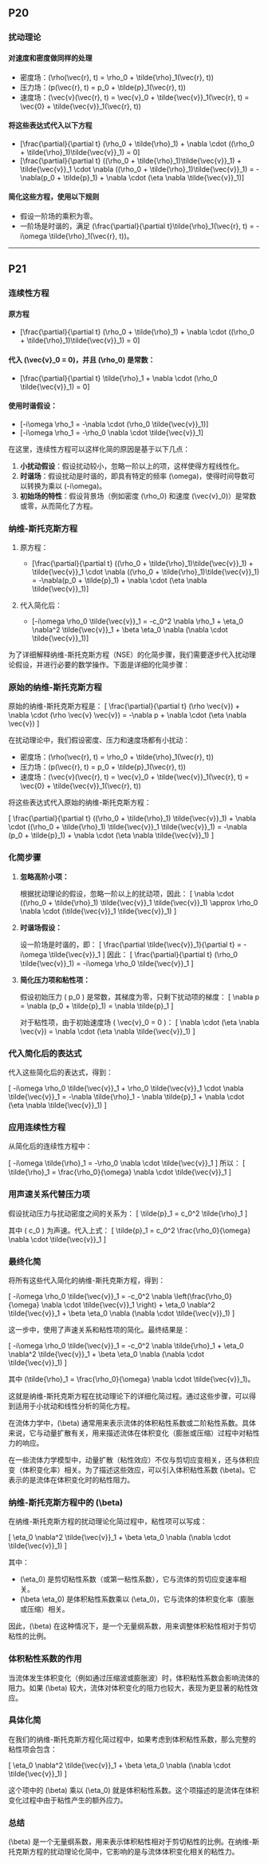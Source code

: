 ## P20

### 扰动理论

#### 对速度和密度做同样的处理
- 密度场：\(\rho(\vec{r}, t) = \rho_0 + \tilde{\rho}_1(\vec{r}, t)\)
- 压力场：\(p(\vec{r}, t) = p_0 + \tilde{p}_1(\vec{r}, t)\)
- 速度场：\(\vec{v}(\vec{r}, t) = \vec{v}_0 + \tilde{\vec{v}}_1(\vec{r}, t) = \vec{0} + \tilde{\vec{v}}_1(\vec{r}, t)\)

#### 将这些表达式代入以下方程
- \[\frac{\partial}{\partial t} (\rho_0 + \tilde{\rho}_1) + \nabla \cdot ((\rho_0 + \tilde{\rho}_1)\tilde{\vec{v}}_1) = 0\]
- \[\frac{\partial}{\partial t} ((\rho_0 + \tilde{\rho}_1)\tilde{\vec{v}}_1) + \tilde{\vec{v}}_1 \cdot \nabla ((\rho_0 + \tilde{\rho}_1)\tilde{\vec{v}}_1) = -\nabla(p_0 + \tilde{p}_1) + \nabla \cdot (\eta \nabla \tilde{\vec{v}}_1)\]

#### 简化这些方程，使用以下规则
- 假设一阶场的乘积为零。
- 一阶场是时谐的，满足 \(\frac{\partial}{\partial t}\tilde{\rho}_1(\vec{r}, t) = -i\omega \tilde{\rho}_1(\vec{r}, t)\)。

---

## P21

### 连续性方程

#### 原方程
- \[\frac{\partial}{\partial t} (\rho_0 + \tilde{\rho}_1) + \nabla \cdot ((\rho_0 + \tilde{\rho}_1)\tilde{\vec{v}}_1) = 0\]

#### 代入 \(\vec{v}_0 = 0\)，并且 \(\rho_0\) 是常数：
- \[\frac{\partial}{\partial t} \tilde{\rho}_1 + \nabla \cdot (\rho_0 \tilde{\vec{v}}_1) = 0\]

#### 使用时谐假设：
- \[-i\omega \rho_1 = -\nabla \cdot (\rho_0 \tilde{\vec{v}}_1)\]
- \[-i\omega \rho_1 = -\rho_0 \nabla \cdot \tilde{\vec{v}}_1\]

在这里，连续性方程可以这样化简的原因是基于以下几点：
1. **小扰动假设**：假设扰动较小，忽略一阶以上的项，这样使得方程线性化。
2. **时谐场**：假设扰动是时谐的，即具有特定的频率 \(\omega\)，使得时间导数可以转换为乘以 \(-i\omega\)。
3. **初始场的特性**：假设背景场（例如密度 \(\rho_0\) 和速度 \(\vec{v}_0\)）是常数或零，从而简化了方程。

### 纳维-斯托克斯方程

1. 原方程：
    - \[\frac{\partial}{\partial t} ((\rho_0 + \tilde{\rho}_1)\tilde{\vec{v}}_1) + \tilde{\vec{v}}_1 \cdot \nabla ((\rho_0 + \tilde{\rho}_1)\tilde{\vec{v}}_1) = -\nabla(p_0 + \tilde{p}_1) + \nabla \cdot (\eta \nabla \tilde{\vec{v}}_1)\]

2. 代入简化后：
    - \[-i\omega \rho_0 \tilde{\vec{v}}_1 = -c_0^2 \nabla \rho_1 + \eta_0 \nabla^2 \tilde{\vec{v}}_1 + \beta \eta_0 \nabla (\nabla \cdot \tilde{\vec{v}}_1)\]

为了详细解释纳维-斯托克斯方程（NSE）的化简步骤，我们需要逐步代入扰动理论假设，并进行必要的数学操作。下面是详细的化简步骤：

### 原始的纳维-斯托克斯方程

原始的纳维-斯托克斯方程是：
\[ \frac{\partial}{\partial t} (\rho \vec{v}) + \nabla \cdot (\rho \vec{v} \vec{v}) = -\nabla p + \nabla \cdot (\eta \nabla \vec{v}) \]

在扰动理论中，我们假设密度、压力和速度场都有小扰动：

- 密度场：\(\rho(\vec{r}, t) = \rho_0 + \tilde{\rho}_1(\vec{r}, t)\)
- 压力场：\(p(\vec{r}, t) = p_0 + \tilde{p}_1(\vec{r}, t)\)
- 速度场：\(\vec{v}(\vec{r}, t) = \vec{v}_0 + \tilde{\vec{v}}_1(\vec{r}, t) = \vec{0} + \tilde{\vec{v}}_1(\vec{r}, t)\)

将这些表达式代入原始的纳维-斯托克斯方程：

\[ \frac{\partial}{\partial t} ((\rho_0 + \tilde{\rho}_1) \tilde{\vec{v}}_1) + \nabla \cdot ((\rho_0 + \tilde{\rho}_1) \tilde{\vec{v}}_1 \tilde{\vec{v}}_1) = -\nabla (p_0 + \tilde{p}_1) + \nabla \cdot (\eta \nabla \tilde{\vec{v}}_1) \]

### 化简步骤

1. **忽略高阶小项：**

   根据扰动理论的假设，忽略一阶以上的扰动项，因此：
   \[ \nabla \cdot ((\rho_0 + \tilde{\rho}_1) \tilde{\vec{v}}_1 \tilde{\vec{v}}_1) \approx \rho_0 \nabla \cdot (\tilde{\vec{v}}_1 \tilde{\vec{v}}_1) \]

2. **时谐场假设：**

   设一阶场是时谐的，即：
   \[ \frac{\partial \tilde{\vec{v}}_1}{\partial t} = -i\omega \tilde{\vec{v}}_1 \]
   因此：
   \[ \frac{\partial}{\partial t} (\rho_0 \tilde{\vec{v}}_1) = -i\omega \rho_0 \tilde{\vec{v}}_1 \]

3. **简化压力项和粘性项：**

   假设初始压力 \( p_0 \) 是常数，其梯度为零，只剩下扰动项的梯度：
   \[ \nabla p = \nabla (p_0 + \tilde{p}_1) = \nabla \tilde{p}_1 \]

   对于粘性项，由于初始速度场 \( \vec{v}_0 = 0 \)：
   \[ \nabla \cdot (\eta \nabla \vec{v}) = \nabla \cdot (\eta \nabla \tilde{\vec{v}}_1) \]

### 代入简化后的表达式

代入这些简化后的表达式，得到：

\[ -i\omega \rho_0 \tilde{\vec{v}}_1 + \rho_0 \tilde{\vec{v}}_1 \cdot \nabla \tilde{\vec{v}}_1 = -\nabla \tilde{\rho}_1 - \nabla \tilde{p}_1 + \nabla \cdot (\eta \nabla \tilde{\vec{v}}_1) \]

### 应用连续性方程

从简化后的连续性方程中：

\[ -i\omega \tilde{\rho}_1 = -\rho_0 \nabla \cdot \tilde{\vec{v}}_1 \]
所以：
\[ \tilde{\rho}_1 = \frac{\rho_0}{\omega} \nabla \cdot \tilde{\vec{v}}_1 \]

### 用声速关系代替压力项

假设扰动压力与扰动密度之间的关系为：
\[ \tilde{p}_1 = c_0^2 \tilde{\rho}_1 \]

其中 \( c_0 \) 为声速。代入上式：
\[ \tilde{p}_1 = c_0^2 \frac{\rho_0}{\omega} \nabla \cdot \tilde{\vec{v}}_1 \]

### 最终化简

将所有这些代入简化的纳维-斯托克斯方程，得到：

\[ -i\omega \rho_0 \tilde{\vec{v}}_1 = -c_0^2 \nabla \left(\frac{\rho_0}{\omega} \nabla \cdot \tilde{\vec{v}}_1 \right) + \eta_0 \nabla^2 \tilde{\vec{v}}_1 + \beta \eta_0 \nabla (\nabla \cdot \tilde{\vec{v}}_1) \]

这一步中，使用了声速关系和粘性项的简化。最终结果是：

\[ -i\omega \rho_0 \tilde{\vec{v}}_1 = -c_0^2 \nabla \tilde{\rho}_1 + \eta_0 \nabla^2 \tilde{\vec{v}}_1 + \beta \eta_0 \nabla (\nabla \cdot \tilde{\vec{v}}_1) \]

其中 \(\tilde{\rho}_1 = \frac{\rho_0}{\omega} \nabla \cdot \tilde{\vec{v}}_1\)。

这就是纳维-斯托克斯方程在扰动理论下的详细化简过程。通过这些步骤，可以得到适用于小扰动和线性分析的简化方程。

在流体力学中，\(\beta\) 通常用来表示流体的体积粘性系数或二阶粘性系数。具体来说，它与动量扩散有关，用来描述流体在体积变化（膨胀或压缩）过程中对粘性力的响应。

在一些流体力学模型中，动量扩散（粘性效应）不仅与剪切应变相关，还与体积应变（体积变化率）相关。为了描述这些效应，可以引入体积粘性系数 \(\beta\)。它表示的是流体在体积变化时的粘性阻力。

### 纳维-斯托克斯方程中的 \(\beta\)

在纳维-斯托克斯方程的扰动理论化简过程中，粘性项可以写成：

\[ \eta_0 \nabla^2 \tilde{\vec{v}}_1 + \beta \eta_0 \nabla (\nabla \cdot \tilde{\vec{v}}_1) \]

其中：

- \(\eta_0\) 是剪切粘性系数（或第一粘性系数），它与流体的剪切应变速率相关。
- \(\beta \eta_0\) 是体积粘性系数乘以 \(\eta_0\)，它与流体的体积变化率（膨胀或压缩）相关。

因此，\(\beta\) 在这种情况下，是一个无量纲系数，用来调整体积粘性相对于剪切粘性的比例。

### 体积粘性系数的作用

当流体发生体积变化（例如通过压缩波或膨胀波）时，体积粘性系数会影响流体的阻力。如果 \(\beta\) 较大，流体对体积变化的阻力也较大，表现为更显著的粘性效应。

### 具体化简

在我们的纳维-斯托克斯方程化简过程中，如果考虑到体积粘性系数，那么完整的粘性项会包含：

\[ \eta_0 \nabla^2 \tilde{\vec{v}}_1 + \beta \eta_0 \nabla (\nabla \cdot \tilde{\vec{v}}_1) \]

这个项中的 \(\beta\) 乘以 \(\eta_0\) 就是体积粘性系数。这个项描述的是流体在体积变化过程中由于粘性产生的额外应力。

### 总结

\(\beta\) 是一个无量纲系数，用来表示体积粘性相对于剪切粘性的比例。在纳维-斯托克斯方程的扰动理论化简中，它影响的是与流体体积变化相关的粘性力。